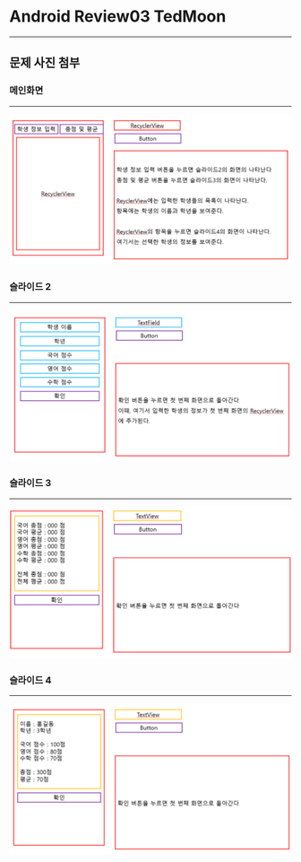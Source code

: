 # Android Review03 TedMoon

---

## 문제 사진 첨부

### 메인화면

---
![img.png](img.png)

### 슬라이드 2

---
![img_1.png](img_1.png)

### 슬라이드 3

---

![img_2.png](img_2.png)

### 슬라이드 4

---

![img_3.png](img_3.png)